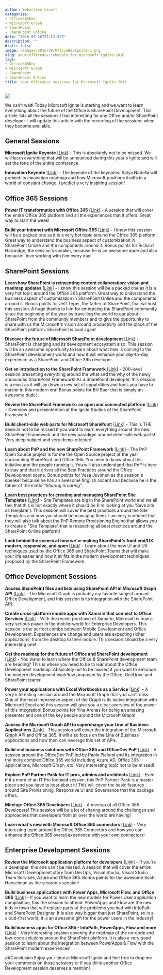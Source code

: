 ```yaml
---
author: Sébastien Levert
categories:
- Office365Dev
- Microsoft Graph
- SharePoint
- SharePoint Online
date: "2016-09-26T07:13:47Z"
description: ""
draft: false
image: /images/2016/09/OfficeDevIgnite-1.png
slug: your-officedev-schedule-for-microsoft-ignite-2016
tags:
- Office365Dev
- Microsoft Graph
- SharePoint
- SharePoint Online
title: Your OfficeDev sessions for Microsoft Ignite 2016
---
```



![](/content/images/2016/09/OfficeDevIgnite.jpg)

We can't wait! Today Microsoft Ignite is starting and we want to learn everything about the future of the Office & SharePoint Development. This article lists all the sessions I find interesting for any Office and/or SharePoint developer. I will update this article with the recording of the sessions when they become available.

## General Sessions
**Microsoft Ignite Keynote** [[Link](https://myignite.microsoft.com/sessions/39171)] - This is absolutely not to be missed. We will learn everything that will be announced during this year's Ignite and will set the tone of the entire conference.

**Innovation Keynote** [[Link](https://myignite.microsoft.com/sessions/39172)] - The keynote of the keynotes. Satya Nadella will present its innovation roadmap and how Microsoft positions itselfs in a world of constant change. I predict a very inspiring session!

## Office 365 Sessions
**Power IT transformation with Office 365** [[Link](https://myignite.microsoft.com/sessions/34949)] - A session that will cover the entire Office 365 platform and all the experiences that it offers. Great way to start the week!

**Build your intranet with Microsoft Office 365** [[Link](https://myignite.microsoft.com/sessions/20597)] - I know this session will be a packed one as it is a very hot topic around the Office 365 platform. Great way to understand the business aspect of customization in SharePoint Online and the components around it. Bonus points for Richard Harbridge, the session's speaker, because he is an awesome dude and also because I love working with him every day!

## SharePoint Sessions
**Learn how SharePoint is reinventing content collaboration: vision and roadmap updates** [[Link](https://myignite.microsoft.com/sessions/15872)] - I know this session will be a packed one as it is a very hot topic around the Office 365 platform. Great way to understand the business aspect of customization in SharePoint Online and the components around it. Bonus points for Jeff Teper, the father of SharePoint, that wil host this session. A huge thanks to him for embracing the SharePoint community since the beginning of the year by travelling the world to ear about SharePoint from the community members and to give the opportunity to share with us the Microsoft's vision around productivity and the place of the SharePoint platform. SharePoint is cool again!

**Discover the future of Microsoft SharePoint development** [[Link](https://myignite.microsoft.com/sessions/2729)] - SharePoint is changing and its development ecosystem also. This session will be an awesome opportunity to learn about what new is coming to the SharePoint development world and how it will enhance your day-to-day experience as a SharePoint and Office 365 developer.

**Get an introduction to the SharePoint Framework** [[Link](https://myignite.microsoft.com/sessions/2723)] - 200-level session presenting everything around the what and the why of the newly announced SharePoint Framework! As a SharePoint developer, this session is a must as it will lay down a new set of capabilities and tools you have to master in this modern era! Bonus points for Bill Baer that is simply an awesome dude!

**Review the SharePoint Framework: an open and connected platform** [[Link](https://myignite.microsoft.com/sessions/39128)] - Overview and presentention at the Ignite Studios of the SharePoint Framework!

**Build client-side web parts for Microsoft SharePoint** [[Link](https://myignite.microsoft.com/sessions/2725)] - This is THE session not to be missed if you want to learn everything around the new SharePoint Framework and the new paradigm around client-site web parts! Very deep subject and very demo-oriented! 

**Learn about PnP and the new SharePoint Framework** [[Link](https://myignite.microsoft.com/sessions/2727)] - The PnP Open Source project is for me the Open Source project of the year surrounding SharePoint and Office 365. You need to know about this initiative and the people running it. You will also understand that PnP is here to stay and that it drives all the Best Practices around the Office Development scene. Bonus points for Vesa Juvonen as the session's speaker because he has an awesome finglish accent and because he is the father of the motto *"Sharing is caring"*.

**Learn best practices for creating and managing SharePoint Site Templates** [[Link](https://myignite.microsoft.com/sessions/1356)] - Site Templates are big in the SharePoint world and we all feel that this is not exactly where it should be (I'm looking at you 'Save site as template'). This session will cover the best practices around the Site Templates and how you should be managing them. I am very confident that they will also talk about the PnP Remote Provisioning Engine that allows you to create a "Site Template" that is respecting all best practices around the SharePoint Online platform!

**Look behind the scenes at how we're making SharePoint's front end/UX modern, responsive, and open** [[Link](https://myignite.microsoft.com/sessions/1366)] - Learn about the new UI and UX techniques used by the Office 365 and SharePoint Teams that will make your life easier and how it all fits in the modern development techniques proposed by the SharePoint Framework.

## Office Development Sessions
**Access SharePoint files and lists using SharePoint API in Microsoft Graph API** [[Link](https://myignite.microsoft.com/sessions/2726)] - The Microsoft Graph is probably my favorite subject around Office Development, and this session is its integration with the SharePoint API. 

**Create cross-platform mobile apps with Xamarin that connect to Office Services** [[Link](https://myignite.microsoft.com/sessions/3208)] - With the recent purchase of Xamarin, Microsoft is now a very serious player in the mobile-world for Enterprise Developers. This session is the perfect combo between Mobile Development and Office Development. Experiences are change and users are expecting richer applications, from the desktop to their mobile. This session should be a very interesting one!

**Get the roadmap for the future of Office and SharePoint development** [[Link](https://myignite.microsoft.com/sessions/3205)] - You wand to learn where the Office & SharePoint development team are heading? This is where you need to be to lear about the Office Development roadmap. Absolutely not to be missed if you want to embrace the modern development workflow proposed by the Office, OneDrive and SharePoint teams!

**Power your applications with Excel Workbooks as a Service** [[Link](https://myignite.microsoft.com/sessions/4998)] - A very interesting session around the Microsoft Graph that you can't miss. One of the most impressive aspect of the Graph is its native integration with Microsoft Excel and this session will give you a clear overview of the power of this integration! Bonus points for Yina Arenas for being an amazing presenter and one of the key people around the Microsoft Graph!

**Access the Microsoft Graph API to supercharge your Line of Business Applications** [[Link](https://myignite.microsoft.com/sessions/3207)] - This session will cover the integration of the Microsoft Graph API and Office 365. It will also focus on the Line of Business applications and how then can leverage this set of APIs.

**Build real business solutions with Office 365 and OfficeDev PnP** [[Link](https://myignite.microsoft.com/sessions/20571)] - A session around the OfficeDev PnP led by Paolo Pialorsi and its integration in the more complex Office 365 world including Azure AD, Office 365 Applications, Microsoft Graph, etc. Very interesting topic not to be missed!

**Explore PnP Partner Pack for IT pros, admins and architects** [[Link](https://myignite.microsoft.com/sessions/20581)] - Even if it's more of an IT Pro focused session, this PnP Partner Pack is a master piece and you have to hear about it! This will cover the basic features around Site Provisioning, Responsive UI and Governance that the package offers.

**Meetup: Office 365 Developers** [[Link](https://myignite.microsoft.com/sessions/20634)] - A meetup of all Office 365 Developers! This session will be a lot of sharing around the challenges and approaches that developers from all over the world are having!

**Learn what's new with Microsoft Office 365 connectors** [[Link](https://myignite.microsoft.com/sessions/1394)] - Very interesting topic around the Office 365 Connectors and how you can enhance the Office 365 overall experience with your own connectors!

## Enterprise Development Sessions
**Review the Microsoft application platform for developers** [[Link](https://myignite.microsoft.com/sessions/34951)] - If you're a developer, this one can't be missed. A session that will cover the entire Microsoft Development story from DevOps, Visual Studio, Visual Studio Team Services, Azure and Office 365. Bonus points for the awesome Scott Hanselman as the session's speaker!

**Build business applications with Power Apps, Microsoft Flow, and Office 365** [[Link](https://myignite.microsoft.com/sessions/3212)] - If you want to learn the new models for Power User application composition, this the session to attend. PowerApps and Flow are the new kids in town that will replace parts of the problems you had with InfoPath and SharePoint Designer. It is also way bigger than just SharePoint, so in a cloud-first world, it is an awesome gift for the power users in the industry!

**Build business apps for Office 365 - InfoPath, PowerApps, Flow and more** [[Link](https://myignite.microsoft.com/sessions/1382)] - Very interesting session covering the roadmap of the no-code and low-code solutions around the SharePoint platform. It is also a very good session to learn about the integration between PowerApps & Flow with the SharePoint modern experiences!

##Conclusion
Enjoy your time at Microsoft Ignite and feel free to drop me your comments on those sessions or if you think another Office Development session deserves a mention!
